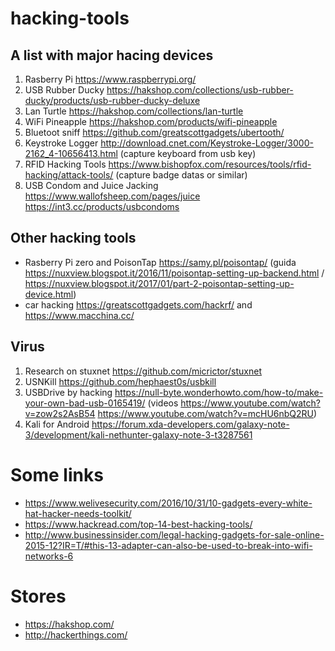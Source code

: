 # hacking-tools

## A list with major hacing devices

1. Rasberry Pi https://www.raspberrypi.org/
2. USB Rubber Ducky https://hakshop.com/collections/usb-rubber-ducky/products/usb-rubber-ducky-deluxe
3. Lan Turtle https://hakshop.com/collections/lan-turtle
3. WiFi Pineapple https://hakshop.com/products/wifi-pineapple
4. Bluetoot sniff https://github.com/greatscottgadgets/ubertooth/
5. Keystroke Logger http://download.cnet.com/Keystroke-Logger/3000-2162_4-10656413.html (capture keyboard from usb key)
6. RFID Hacking Tools https://www.bishopfox.com/resources/tools/rfid-hacking/attack-tools/ (capture badge datas or similar)
7. USB Condom and Juice Jacking https://www.wallofsheep.com/pages/juice https://int3.cc/products/usbcondoms

## Other hacking tools 

* Rasberry Pi zero and PoisonTap https://samy.pl/poisontap/ (guida https://nuxview.blogspot.it/2016/11/poisontap-setting-up-backend.html / https://nuxview.blogspot.it/2017/01/part-2-poisontap-setting-up-device.html)
* car hacking https://greatscottgadgets.com/hackrf/ and https://www.macchina.cc/


## Virus

1. Research on stuxnet https://github.com/micrictor/stuxnet
2. USNKill https://github.com/hephaest0s/usbkill
3. USBDrive by hacking https://null-byte.wonderhowto.com/how-to/make-your-own-bad-usb-0165419/ (videos https://www.youtube.com/watch?v=zow2s2AsB54 https://www.youtube.com/watch?v=mcHU6nbQ2RU)
4. Kali for Android  https://forum.xda-developers.com/galaxy-note-3/development/kali-nethunter-galaxy-note-3-t3287561





# Some links

- https://www.welivesecurity.com/2016/10/31/10-gadgets-every-white-hat-hacker-needs-toolkit/
- https://www.hackread.com/top-14-best-hacking-tools/
- http://www.businessinsider.com/legal-hacking-gadgets-for-sale-online-2015-12?IR=T/#this-13-adapter-can-also-be-used-to-break-into-wifi-networks-6


# Stores

- https://hakshop.com/
- http://hackerthings.com/
